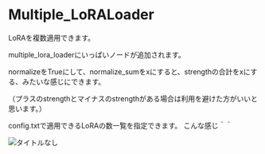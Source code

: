# Multiple_LoRALoader
LoRAを複数適用できます。

multiple_lora_loaderにいっぱいノードが追加されます。

normalizeをTrueにして、normalize_sumをxにすると、strengthの合計をxにする、みたいな感じにできます。

（プラスのstrengthとマイナスのstrengthがある場合は利用を避けた方がいいと思います。）

config.txtで適用できるLoRAの数一覧を指定できます。
こんな感じ＾＾

![タイトルなし](https://github.com/laksjdjf/Multiple_LoRALoader/assets/22386664/ea52f065-b588-4297-a7c4-5ee1efeac910)
